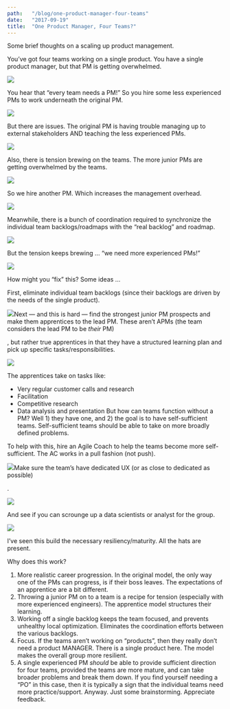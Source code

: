 ```yaml
---
path:	"/blog/one-product-manager-four-teams"
date:	"2017-09-19"
title:	"One Product Manager, Four Teams?"
---
```


Some brief thoughts on a scaling up product management.

You’ve got four teams working on a single product. You have a single product manager, but that PM is getting overwhelmed.

![](/images/1*ILz8olgqjm-t4So9oC4D5Q.png)

You hear that “every team needs a PM!” So you hire some less experienced PMs to work underneath the original PM.

![](/images/1*yC4ur3HPvnPkxxhwJXXNdA.png)

But there are issues. The original PM is having trouble managing up to external stakeholders AND teaching the less experienced PMs.

![](/images/1*QmmL0J3-Rp8-tp4dpHtVuA.png)

Also, there is tension brewing on the teams. The more junior PMs are getting overwhelmed by the teams.

![](/images/1*T1PsuoqtFfuAaNHFV40P8w.png)

So we hire another PM. Which increases the management overhead.

![](/images/1*B9islRGBK0sW1jeVQp_mwg.png)

Meanwhile, there is a bunch of coordination required to synchronize the individual team backlogs/roadmaps with the “real backlog” and roadmap.

![](/images/1*MKrXcngd3Ln6ClHQfmKz8Q.png)

But the tension keeps brewing … “we need more experienced PMs!”

![](/images/1*tNIA4lArZ-RpBJIBuR8Kyw.png)

How might you “fix” this? Some ideas …

First, eliminate individual team backlogs (since their backlogs are driven by the needs of the single product).

![](/images/1*9d-oHQ7KN0wl6uiq3002Ow.png)Next — and this is hard — find the strongest junior PM prospects and make them apprentices to the lead PM. These aren’t APMs (the team considers the lead PM to be *their* PM)

, but rather true apprentices in that they have a structured learning plan and pick up specific tasks/responsibilities.

![](/images/1*uVLKfYV_PQXhu7JwGr7syA.png)

The apprentices take on tasks like:

* Very regular customer calls and research
* Facilitation
* Competitive research
* Data analysis and presentation
But how can teams function without a PM? Well 1) they have one, and 2) the goal is to have self-sufficient teams. Self-sufficient teams should be able to take on more broadly defined problems.

To help with this, hire an Agile Coach to help the teams become more self-sufficient. The AC works in a pull fashion (not push).

![](/images/1*qZf_xa0UM65Xf04FA_HpxA.png)Make sure the team’s have dedicated UX (or as close to dedicated as possible)

.

![](/images/1*KBHwoR01EUikzveqUfveDQ.png)

And see if you can scrounge up a data scientists or analyst for the group.

![](/images/1*zOOIV68FELBmenRvuHtxMg.png)

I’ve seen this build the necessary resiliency/maturity. All the hats are present.

Why does this work?

1. More realistic career progression. In the original model, the only way one of the PMs can progress, is if their boss leaves. The expectations of an apprentice are a bit different.
2. Throwing a junior PM on to a team is a recipe for tension (especially with more experienced engineers). The apprentice model structures their learning.
3. Working off a single backlog keeps the team focused, and prevents unhealthy local optimization. Eliminates the coordination efforts between the various backlogs.
4. Focus. If the teams aren’t working on “products”, then they really don’t need a product MANAGER. There is a single product here. The model makes the overall group more resilient.
5. A single experienced PM *should* be able to provide sufficient direction for four teams, provided the teams are more mature, and can take broader problems and break them down. If you find yourself needing a “PO” in this case, then it is typically a sign that the individual teams need more practice/support.
Anyway. Just some brainstorming. Appreciate feedback.

